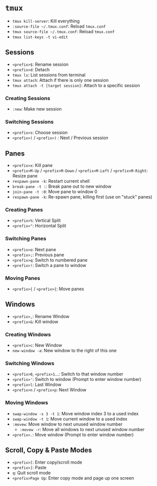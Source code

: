 # `tmux`

* `tmux kill-server`: Kill everything
* `:source-file ~/.tmux.conf`: Reload `tmux.conf`
* `tmux source-file ~/.tmux.conf`: Reload `tmux.conf`
* `tmux list-keys -t vi-edit`

## Sessions

* `<prefix>$`: Rename session
* `<prefix>d`: Detach
* `tmux ls`: List sessions from terminal
* `tmux attach`: Attach if there is only one session
* `tmux attach -t [target session]`: Attach to a specific session

### Creating Sessions

* `:new`: Make new session

### Switching Sessions

* `<prefix>s`: Choose session
* `<prefix>(` / `<prefix>)` : Next / Previous session

## Panes

* `<prefix>x`: Kill pane
* `<prefix>M-Up` / `<prefix>M-Down` / `<prefix>M-Left` / `<prefix>M-Right`: Resize pane
* `respawn-pane -k`: Restart current shell
* `break-pane -t :`: Break pane out to new window
* `join-pane -t :0`: Move pane to window 0
* `respawn-pane -k`: Re-spawn pane, killing first (use on "stuck" panes)

### Creating Panes

* `<prefix>%`: Vertical Split
* `<prefix>"`: Horizontal Split

### Switching Panes

* `<prefix>o`: Next pane
* `<prefix>;`: Previous pane
* `<prefix>q`: Switch to numbered pane
* `<prefix>!`: Switch a pane to window

### Moving Panes

* `<prefix>{` / `<prefix>{`: Move panes

## Windows

* `<prefix>,`: Rename Window
* `<prefix>&`: Kill window

### Creating Windows

* `<prefix>c`: New Window
* `new-window -a`: New window to the right of this one

### Switching Windows

* `<prefix>0`, `<prefix>1`...: Switch to that window number
* `<prefix>'`: Switch to window (Prompt to enter window number)	
* `<prefix>l`: Last Window
* `<prefix>n` / `<prefix>p`: Next Window

### Moving Windows

* `swap-window -s 3 -t 1`: Move window index 3 to a used index
* `swap-window -t 1`: Move current window to a used index
* `:movew`: Move window to next unused window number
	* `:movew -r`: Move all windows to next unused window number
* `<prefix>.`: Move window (Prompt to enter window number)

## Scroll, Copy & Paste Modes

* `<prefix>[`: Enter copy/scroll mode
* `<prefix>]`: Paste
* `q`: Quit scroll mode
* `<prefix>Page Up`: Enter copy mode and page up one screen
